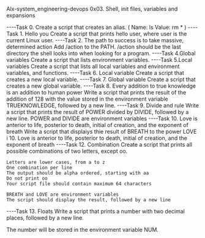 Alx-system_engineering-devops
0x03. Shell, init files, variables and expansions

----Task 0. <o> 
Create a script that creates an alias. (
    Name: ls
    Value: rm *
)
----Task 1. Hello you
Create a script that prints hello user, where user is the current Linux user.
----Task 2. The path to success is to take massive, determined action 
Add /action to the PATH. /action should be the last directory the shell looks into when looking for a program.
----Task 4.Global variables 
Create a script that lists environment variables.
----Task 5.Local variables 
Create a script that lists all local variables and environment variables, and functions.
----Task 6. Local variable 
Create a script that creates a new local variable.
----Task 7. Global variable 
Create a script that creates a new global variable.
----Task 8. Every addition to true knowledge is an addition to human power
Write a script that prints the result of the addition of 128 with the value stored in the environment variable TRUEKNOWLEDGE, followed by a new line.
----Task 9. Divide and rule 
Write a script that prints the result of POWER divided by DIVIDE, followed by a new line.
 POWER and DIVIDE are environment variables
----Task 10. Love is anterior to life, posterior to death, initial of creation, and the exponent of breath 
Write a script that displaiys thie result of BREATH to the power LOVE
i
  10. Love is anterior to life, posterior to death, initial of creation, and the exponent of breath
----Task 12. Combination 
Create a script that prints all possible combinations of two letters, except oo.

    Letters are lower cases, from a to z
    One combination per line
    The output should be alpha ordered, starting with aa
    Do not print oo
    Your script file should contain maximum 64 characters

    BREATH and LOVE are environment variables
    The script should display the result, followed by a new line
----Task 13. Floats 
Write a script that prints a number with two decimal places, followed by a new line.

The number will be stored in the environment variable NUM.

 

